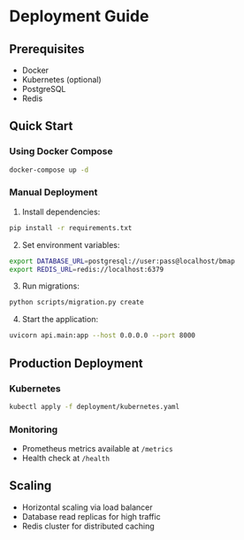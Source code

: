 # Deployment Guide

## Prerequisites
- Docker
- Kubernetes (optional)
- PostgreSQL
- Redis

## Quick Start

### Using Docker Compose
```bash
docker-compose up -d
```

### Manual Deployment

1. Install dependencies:
```bash
pip install -r requirements.txt
```

2. Set environment variables:
```bash
export DATABASE_URL=postgresql://user:pass@localhost/bmap
export REDIS_URL=redis://localhost:6379
```

3. Run migrations:
```bash
python scripts/migration.py create
```

4. Start the application:
```bash
uvicorn api.main:app --host 0.0.0.0 --port 8000
```

## Production Deployment

### Kubernetes
```bash
kubectl apply -f deployment/kubernetes.yaml
```

### Monitoring
- Prometheus metrics available at `/metrics`
- Health check at `/health`

## Scaling
- Horizontal scaling via load balancer
- Database read replicas for high traffic
- Redis cluster for distributed caching